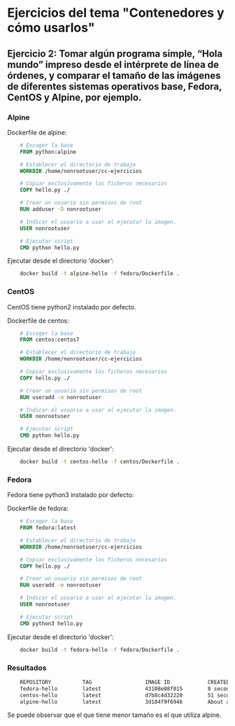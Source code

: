 # Ejercicios del tema "Contenedores y cómo usarlos"

## Ejercicio 2: Tomar algún programa simple, “Hola mundo” impreso desde el intérprete de línea de órdenes, y comparar el tamaño de las imágenes de diferentes sistemas operativos base, Fedora, CentOS y Alpine, por ejemplo.

### Alpine

Dockerfile de alpine:

```dockerfile
    # Escoger la base
    FROM python:alpine

    # Establecer el directorio de trabajo
    WORKDIR /home/nonrootuser/cc-ejercicios

    # Copiar exclusivamente los ficheros necesarios
    COPY hello.py ./

    # Crear un usuario sin permisos de root
    RUN adduser -D nonrootuser

    # Indicar el usuario a usar al ejecutar la imagen.
    USER nonrootuser

    # Ejecutar script
    CMD python hello.py
```

Ejecutar desde el directorio 'docker':

```bash
    docker build -t alpine-hello -f fedora/Dockerfile .
```

### CentOS

CentOS tiene python2 instalado por defecto.  

Dockerfile de centos:

```dockerfile
    # Escoger la base
    FROM centos:centos7

    # Establecer el directorio de trabajo
    WORKDIR /home/nonrootuser/cc-ejercicios

    # Copiar exclusivamente los ficheros necesarios
    COPY hello.py ./

    # Crear un usuario sin permisos de root
    RUN useradd -m nonrootuser

    # Indicar el usuario a usar al ejecutar la imagen.
    USER nonrootuser

    # Ejecutar script
    CMD python hello.py
```

Ejecutar desde el directorio 'docker':

```bash
    docker build -t centos-hello -f centos/Dockerfile .
```

### Fedora

Fedora tiene python3 instalado por defecto:  

Dockerfile de fedora:

```dockerfile
    # Escoger la base
    FROM fedora:latest

    # Establecer el directorio de trabajo
    WORKDIR /home/nonrootuser/cc-ejercicios

    # Copiar exclusivamente los ficheros necesarios
    COPY hello.py ./

    # Crear un usuario sin permisos de root
    RUN useradd -m nonrootuser

    # Indicar el usuario a usar al ejecutar la imagen.
    USER nonrootuser

    # Ejecutar script
    CMD python3 hello.py
```

Ejecutar desde el directorio 'docker':

```bash
    docker build -t fedora-hello -f fedora/Dockerfile .
```

### Resultados

```bash
    REPOSITORY          TAG                 IMAGE ID            CREATED              SIZE
    fedora-hello        latest              43108e08f015        8 seconds ago        194MB
    centos-hello        latest              d7b8c4d32220        51 seconds ago       203MB
    alpine-hello        latest              3d184f9f6946        About a minute ago   111MB
```

Se puede observar que el que tiene menor tamaño es el que utiliza alpine.